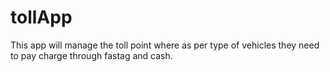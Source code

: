# tollApp
This app will manage the toll point where as per type of vehicles they need to pay charge through fastag and cash.
